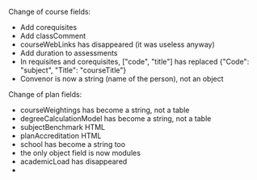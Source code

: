 Change of course fields:
- Add corequisites
- Add classComment
- courseWebLinks has disappeared (it was useless anyway)
- Add duration to assessments
- In requisites and corequisites, ["code", "title"] has replaced  {"Code": "subject", "Title": "courseTitle"}
- Convenor is now a string (name of the person), not an object


Change of plan fields:
- courseWeightings has become a string, not a table
- degreeCalculationModel has become a string, not a table
- subjectBenchmark HTML
- planAccreditation HTML
- school has become a string too
- the only object field is now modules
- academicLoad has disappeared
- 